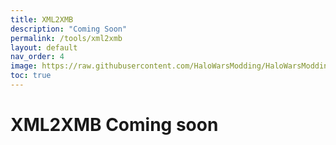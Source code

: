 ```yaml
---
title: XML2XMB
description: "Coming Soon"
permalink: /tools/xml2xmb
layout: default
nav_order: 4
image: https://raw.githubusercontent.com/HaloWarsModding/HaloWarsModding.github.io/master/resources/images/metadata/header.png
toc: true
---
```


# XML2XMB <span class="label label-yellow">Coming soon</span>